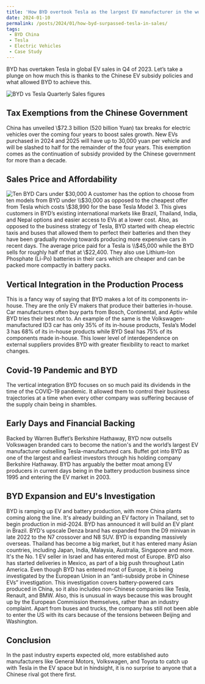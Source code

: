 ```yaml
---
title: 'How BYD overtook Tesla as the largest EV manufacturer in the world!!'
date: 2024-01-10 
permalink: /posts/2024/01/how-byd-surpassed-tesla-in-sales/
tags:
 - BYD China
 - Tesla
 - Electric Vehicles
 - Case Study
---
```

 
BYD has overtaken Tesla in global EV sales in Q4 of 2023. Let’s take a plunge on how much this is thanks to the Chinese EV subsidy policies and what allowed BYD to achieve this.

![](https://itsplawan.github.io/images/BYD/quarterly_sales.jpeg "BYD vs Tesla Quarterly Sales figures")

Tax Exemptions from the Chinese Government
------
China has unveiled \\$72.3 billion (520 billion Yuan) tax breaks for electric vehicles over the coming four years to boost sales growth.
New EVs purchased in 2024 and 2025 will have up to 30,000 yuan per vehicle and will be slashed to half for the remainder of the four years.
This exemption comes as the continuation of subsidy provided by the Chinese government for more than a decade.

Sales Price and Affordability
------
![](https://itsplawan.github.io/images/BYD/Sales_Price_Chart.png "Ten BYD Cars under $30,000")
A customer has the option to choose from ten models from BYD under \\$30,000 as opposed to the cheapest offer from Tesla which costs \\$38,990 for the base Tesla Model 3. This gives customers in BYD’s existing international markets like Brazil, Thailand, India, and Nepal options and easier access to EVs at a lower cost.
Also, as opposed to the business strategy of Tesla, BYD started with cheap electric taxis and buses that allowed them to perfect their batteries and then they have been gradually moving towards producing more expensive cars in recent days.
The average price paid for a Tesla is \\$45,000 while the BYD sells for roughly half of that at \\$22,400.
They also use Lithium-Ion Phosphate (Li-Po) batteries in their cars which are cheaper and can be packed more compactly in battery packs.


Vertical Integration in the Production Process
------
This is a fancy way of saying that BYD makes a lot of its components in-house. They are the only EV makers that produce their batteries in-house.
Car manufacturers often buy parts from Bosch, Continental, and Aptiv while BYD tries their best not to. An example of the same is the Volkswagen-manufactured ID3 car has only 35% of its in-house products, Tesla’s Model 3 has 68% of its in-house products while BYD Seal has 75% of its components made in-house.
This lower level of interdependence on external suppliers provides BYD with greater flexibility to react to market changes.


Covid-19 Pandemic and BYD
------
The vertical integration BYD focuses on so much paid its dividends in the time of the COVID-19 pandemic. It allowed them to control their business trajectories at a time when every other company was suffering because of the supply chain being in shambles.


Early Days and Financial Backing
------
Backed by Warren Buffet’s Berkshire Hathaway, BYD now outsells Volkswagen branded cars to become the nation's and the world’s largest EV manufacturer outselling Tesla-manufactured cars. Buffet got into BYD as one of the largest and earliest investors through his holding company Berkshire Hathaway. BYD has arguably the better moat among EV producers in current days being in the battery production business since 1995 and entering the EV market in 2003.


BYD Expansion and EU's Investigation
------
BYD is ramping up EV and battery production, with more China plants coming along the line. It's already building an EV factory in Thailand, set to begin production in mid-2024. BYD has announced it will build an EV plant in Brazil.
BYD's upscale Denza brand has expanded from the D9 minivan in late 2022 to the N7 crossover and N8 SUV.
BYD is expanding massively overseas. Thailand has become a big market, but it has entered many Asian countries, including Japan, India, Malaysia, Australia, Singapore and more. It's the No. 1 EV seller in Israel and has entered most of Europe. BYD also has started deliveries in Mexico, as part of a big push throughout Latin America.
Even though BYD has entered most of Europe, it is being investigated by the European Union in an “anti-subsidy probe in Chinese EVs” investigation. This investigation covers battery-powered cars produced in China, so it also includes non-Chinese companies like Tesla, Renault, and BMW. Also, this is unusual in ways because this was brought up by the European Commission themselves, rather than an industry complaint.
Apart from buses and trucks, the company has still not been able to enter the US with its cars because of the tensions between Beijing and Washington.


Conclusion
------
In the past industry experts expected old, more established auto manufacturers like General Motors, Volkswagen, and Toyota to catch up with Tesla in the EV space but in hindsight, it is no surprise to anyone that a Chinese rival got there first.
